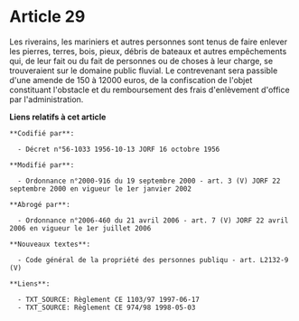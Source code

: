 # Article 29

Les riverains, les mariniers et autres personnes sont tenus de faire enlever les pierres, terres, bois, pieux, débris de
bateaux et autres empêchements qui, de leur fait ou du fait de personnes ou de choses à leur charge, se trouveraient sur le
domaine public fluvial. Le contrevenant sera passible d'une amende de 150 à 12000 euros, de la confiscation de l'objet
constituant l'obstacle et du remboursement des frais d'enlèvement d'office par l'administration.

**Liens relatifs à cet article**

	**Codifié par**:

	  - Décret n°56-1033 1956-10-13 JORF 16 octobre 1956

	**Modifié par**:

	  - Ordonnance n°2000-916 du 19 septembre 2000 - art. 3 (V) JORF 22 septembre 2000 en vigueur le 1er janvier 2002

	**Abrogé par**:

	  - Ordonnance n°2006-460 du 21 avril 2006 - art. 7 (V) JORF 22 avril 2006 en vigueur le 1er juillet 2006

	**Nouveaux textes**:

	  - Code général de la propriété des personnes publiqu - art. L2132-9 (V)

	**Liens**:

	  - TXT_SOURCE: Règlement CE 1103/97 1997-06-17
	  - TXT_SOURCE: Règlement CE 974/98 1998-05-03
